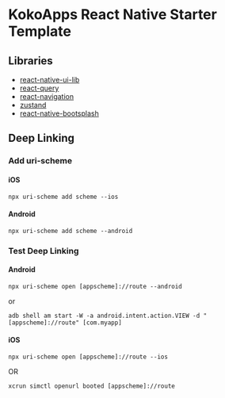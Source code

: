 # KokoApps React Native Starter Template




## Libraries
* [react-native-ui-lib](https://wix.github.io/react-native-ui-lib/)
* [react-query](https://react-query.tanstack.com/)
* [react-navigation](https://reactnavigation.org)
* [zustand](https://github.com/pmndrs/zustand)
* [react-native-bootsplash](https://github.com/zoontek/react-native-bootsplash)



## Deep Linking
### Add uri-scheme
#### iOS
`npx uri-scheme add scheme --ios`
#### Android
`npx uri-scheme add scheme --android`
### Test Deep Linking
#### Android
`npx uri-scheme open [appscheme]://route --android`

or

`adb shell am start -W -a android.intent.action.VIEW -d "[appscheme]://route" [com.myapp]`
#### iOS
`npx uri-scheme open [appscheme]://route --ios`

OR

`xcrun simctl openurl booted [appscheme]://route`